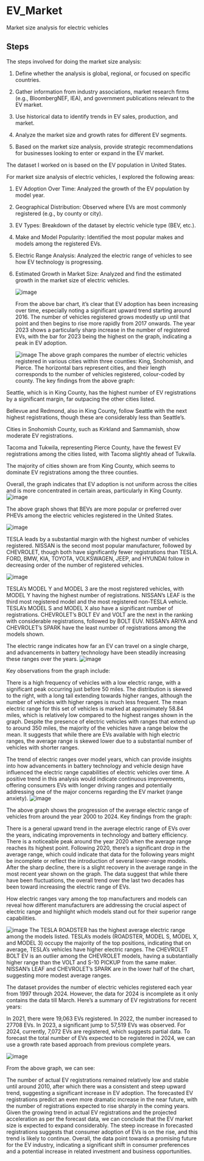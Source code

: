 # EV_Market
Market size analysis for electric vehicles
## Steps
The steps involved for doing the market size analysis:
1. Define whether the analysis is global, regional, or focused on specific countries.
   
2. Gather information from industry associations, market research firms (e.g., BloombergNEF, IEA), and government publications relevant to the EV market.
   
3. Use historical data to identify trends in EV sales, production, and market.
   
4. Analyze the market size and growth rates for different EV segments.

5. Based on the market size analysis, provide strategic recommendations for businesses looking to enter or expand in the EV market.

The dataset I worked on is based on the EV population in United States.

For market size analysis of electric vehicles, I explored the following areas:

1. EV Adoption Over Time: Analyzed the growth of the EV population by model year.
 
2. Geographical Distribution: Observed where EVs are most commonly registered (e.g., by county or city).
 
3. EV Types: Breakdown of the dataset by electric vehicle type (BEV, etc.).
 
4. Make and Model Popularity: Identified the most popular makes and models among the registered EVs.
  
5. Electric Range Analysis: Analyzed the electric range of vehicles to see how EV technology is progressing.
    
6. Estimated Growth in Market Size: Analyzed and find the estimated growth in the market size of electric vehicles.

   ![image](https://github.com/Koninikax/EV_Market/assets/96631757/2fb2e4e1-9bff-4f92-9951-6d9e05af37cc)

   From the above bar chart, it’s clear that EV adoption has been increasing over time, especially noting a significant upward trend starting around 2016. The number of vehicles registered grows modestly up until that point and then begins to rise more rapidly from 2017 onwards. The year 2023 shows a particularly sharp increase in the number of registered EVs, with the bar for 2023 being the highest on the graph, indicating a peak in EV adoption.

   ![image](https://github.com/Koninikax/EV_Market/assets/96631757/306dee0d-0f4b-4c87-9ace-085febe474a2)
   The above graph compares the number of electric vehicles registered in various cities within three counties: King, Snohomish, and Pierce. The horizontal bars represent cities, and their length corresponds to the number of vehicles registered, colour-coded by county. The key findings from the above graph:

Seattle, which is in King County, has the highest number of EV registrations by a significant margin, far outpacing the other cities listed.

Bellevue and Redmond, also in King County, follow Seattle with the next highest registrations, though these are considerably less than Seattle’s.

Cities in Snohomish County, such as Kirkland and Sammamish, show moderate EV registrations.

Tacoma and Tukwila, representing Pierce County, have the fewest EV registrations among the cities listed, with Tacoma slightly ahead of Tukwila.

The majority of cities shown are from King County, which seems to dominate EV registrations among the three counties.

Overall, the graph indicates that EV adoption is not uniform across the cities and is more concentrated in certain areas, particularly in King County.
![image](https://github.com/Koninikax/EV_Market/assets/96631757/e63ae9ff-5617-4276-a231-dcc81113f49a)

The above graph shows that BEVs are more popular or preferred over PHEVs among the electric vehicles registered in the United States.

![image](https://github.com/Koninikax/EV_Market/assets/96631757/a24c230b-8199-4791-ab77-e4c7b0aee4a6)

TESLA leads by a substantial margin with the highest number of vehicles registered.
NISSAN is the second most popular manufacturer, followed by CHEVROLET, though both have significantly fewer registrations than TESLA.
FORD, BMW, KIA, TOYOTA, VOLKSWAGEN, JEEP, and HYUNDAI follow in decreasing order of the number of registered vehicles.

![image](https://github.com/Koninikax/EV_Market/assets/96631757/395d3654-e367-468b-8514-b195cd0b29a9)

TESLA’s MODEL Y and MODEL 3 are the most registered vehicles, with MODEL Y having the highest number of registrations.
NISSAN’s LEAF is the third most registered model and the most registered non-TESLA vehicle.
TESLA’s MODEL S and MODEL X also have a significant number of registrations.
CHEVROLET’s BOLT EV and VOLT are the next in the ranking with considerable registrations, followed by BOLT EUV.
NISSAN’s ARIYA and CHEVROLET’s SPARK have the least number of registrations among the models shown.

The electric range indicates how far an EV can travel on a single charge, and advancements in battery technology have been steadily increasing these ranges over the years.
![image](https://github.com/Koninikax/EV_Market/assets/96631757/d5cd4728-816a-498e-a764-305995abc1d0)

Key observations from the graph include:

There is a high frequency of vehicles with a low electric range, with a significant peak occurring just before 50 miles.
The distribution is skewed to the right, with a long tail extending towards higher ranges, although the number of vehicles with higher ranges is much less frequent.
The mean electric range for this set of vehicles is marked at approximately 58.84 miles, which is relatively low compared to the highest ranges shown in the graph.
Despite the presence of electric vehicles with ranges that extend up to around 350 miles, the majority of the vehicles have a range below the mean.
It suggests that while there are EVs available with high electric ranges, the average range is skewed lower due to a substantial number of vehicles with shorter ranges.

The trend of electric ranges over model years, which can provide insights into how advancements in battery technology and vehicle design have influenced the electric range capabilities of electric vehicles over time. A positive trend in this analysis would indicate continuous improvements, offering consumers EVs with longer driving ranges and potentially addressing one of the major concerns regarding the EV market (range anxiety).
![image](https://github.com/Koninikax/EV_Market/assets/96631757/4ca865f5-d7be-4b4e-8051-670595f73940)

The above graph shows the progression of the average electric range of vehicles from around the year 2000 to 2024. Key findings from the graph:

There is a general upward trend in the average electric range of EVs over the years, indicating improvements in technology and battery efficiency.
There is a noticeable peak around the year 2020 when the average range reaches its highest point.
Following 2020, there’s a significant drop in the average range, which could indicate that data for the following years might be incomplete or reflect the introduction of several lower-range models.
After the sharp decline, there is a slight recovery in the average range in the most recent year shown on the graph.
The data suggest that while there have been fluctuations, the overall trend over the last two decades has been toward increasing the electric range of EVs.

How electric ranges vary among the top manufacturers and models can reveal how different manufacturers are addressing the crucial aspect of electric range and highlight which models stand out for their superior range capabilities.


![image](https://github.com/Koninikax/EV_Market/assets/96631757/1872aff3-3bc9-4b37-908a-d2a5b356c0b6)
The TESLA ROADSTER has the highest average electric range among the models listed. TESLA’s models (ROADSTER, MODEL S, MODEL X, and MODEL 3) occupy the majority of the top positions, indicating that on average, TESLA’s vehicles have higher electric ranges. The CHEVROLET BOLT EV is an outlier among the CHEVROLET models, having a substantially higher range than the VOLT and S-10 PICKUP from the same maker. NISSAN’s LEAF and CHEVROLET’s SPARK are in the lower half of the chart, suggesting more modest average ranges.

The dataset provides the number of electric vehicles registered each year from 1997 through 2024. However, the data for 2024 is incomplete as it only contains the data till March. Here’s a summary of EV registrations for recent years:

In 2021, there were 19,063 EVs registered.
In 2022, the number increased to 27708 EVs.
In 2023, a significant jump to 57,519 EVs was observed.
For 2024, currently, 7,072 EVs are registered, which suggests partial data.
To forecast the total number of EVs expected to be registered in 2024, we can use a growth rate based approach from previous complete years.


![image](https://github.com/Koninikax/EV_Market/assets/96631757/8ad0b567-8586-4e34-b99d-f4f842b0d8e0)

From the above graph, we can see:

The number of actual EV registrations remained relatively low and stable until around 2010, after which there was a consistent and steep upward trend, suggesting a significant increase in EV adoption.
The forecasted EV registrations predict an even more dramatic increase in the near future, with the number of registrations expected to rise sharply in the coming years.
Given the growing trend in actual EV registrations and the projected acceleration as per the forecast data, we can conclude that the EV market size is expected to expand considerably. The steep increase in forecasted registrations suggests that consumer adoption of EVs is on the rise, and this trend is likely to continue. Overall, the data point towards a promising future for the EV industry, indicating a significant shift in consumer preferences and a potential increase in related investment and business opportunities.


